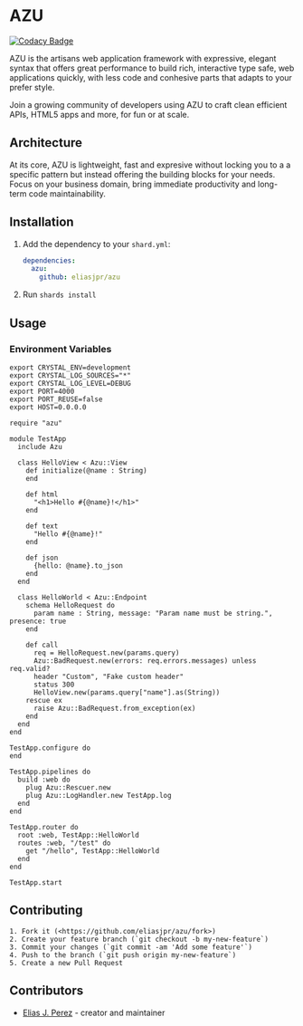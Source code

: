# AZU
[![Codacy Badge](https://api.codacy.com/project/badge/Grade/b58f03f01de241e0b75f222e31d905d7)](https://www.codacy.com/manual/eliasjpr/azu?utm_source=github.com&amp;utm_medium=referral&amp;utm_content=eliasjpr/azu&amp;utm_campaign=Badge_Grade)

AZU is the artisans web application framework with expressive, elegant syntax that offers great performance to build rich, interactive type safe, web applications quickly, with less code and conhesive parts that adapts to your prefer style.

Join a growing community of developers using AZU to craft clean efficient APIs, HTML5 apps and more, for fun or at scale.

## Architecture

At its core, AZU is lightweight, fast and expresive without locking you to a a specific pattern but instead offering the building blocks for your needs. Focus on your business domain, bring immediate productivity and long-term code maintainability. 

## Installation

  1.  Add the dependency to your `shard.yml`:

      ```yaml
      dependencies:
        azu:
          github: eliasjpr/azu
      ```

  2.  Run `shards install`

## Usage

### Environment Variables

```shell
export CRYSTAL_ENV=development
export CRYSTAL_LOG_SOURCES="*"
export CRYSTAL_LOG_LEVEL=DEBUG
export PORT=4000
export PORT_REUSE=false
export HOST=0.0.0.0
```

```crystal
require "azu"

module TestApp
  include Azu

  class HelloView < Azu::View
    def initialize(@name : String)
    end

    def html
      "<h1>Hello #{@name}!</h1>"
    end

    def text
      "Hello #{@name}!"
    end

    def json
      {hello: @name}.to_json
    end
  end

  class HelloWorld < Azu::Endpoint
    schema HelloRequest do
      param name : String, message: "Param name must be string.", presence: true
    end

    def call
      req = HelloRequest.new(params.query)
      Azu::BadRequest.new(errors: req.errors.messages) unless req.valid?
      header "Custom", "Fake custom header"
      status 300
      HelloView.new(params.query["name"].as(String))
    rescue ex
      raise Azu::BadRequest.from_exception(ex)
    end
  end
end

TestApp.configure do
end

TestApp.pipelines do
  build :web do
    plug Azu::Rescuer.new
    plug Azu::LogHandler.new TestApp.log
  end
end

TestApp.router do
  root :web, TestApp::HelloWorld
  routes :web, "/test" do
    get "/hello", TestApp::HelloWorld
  end
end

TestApp.start
```

## Contributing

    1. Fork it (<https://github.com/eliasjpr/azu/fork>)
    2. Create your feature branch (`git checkout -b my-new-feature`)
    3. Commit your changes (`git commit -am 'Add some feature'`)
    4. Push to the branch (`git push origin my-new-feature`)
    5. Create a new Pull Request

## Contributors

-   [Elias J. Perez](https://github.com/eliasjpr) - creator and maintainer
